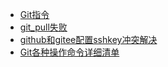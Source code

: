 + [Git指令](notes/git/git_operation.md)
+ [git_pull失败](notes/git/git_pull失败.md)
+ [github和gitee配置sshkey冲突解决](notes/git/github和gitee配置sshkey冲突解决.md)
+ [Git各种操作命令详细清单](notes/git/Git各种操作命令详细清单.md)
